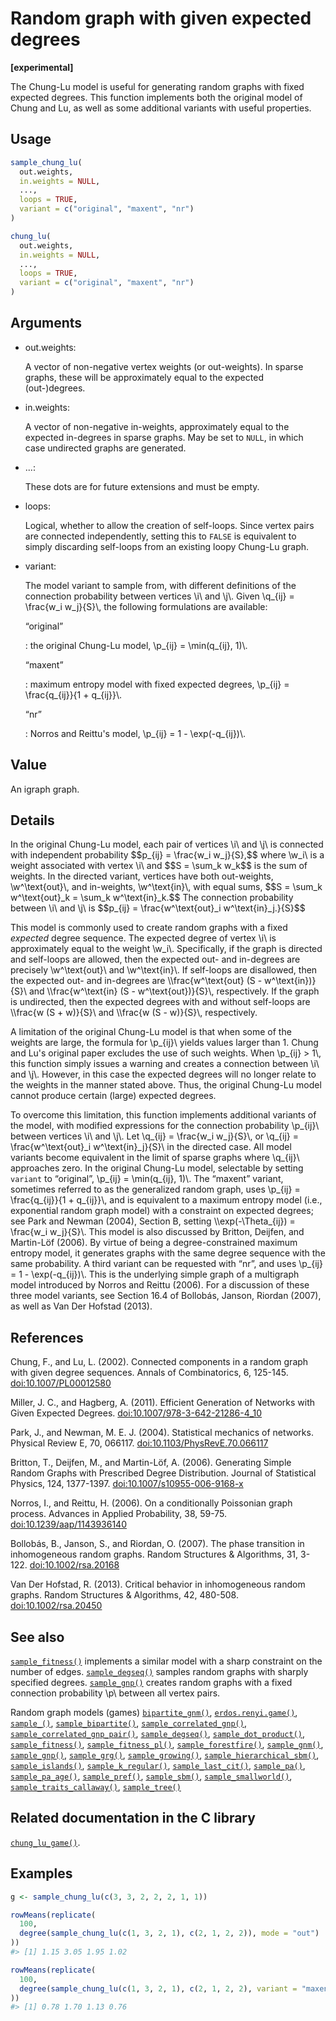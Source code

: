 # Random graph with given expected degrees

**\[experimental\]**

The Chung-Lu model is useful for generating random graphs with fixed
expected degrees. This function implements both the original model of
Chung and Lu, as well as some additional variants with useful
properties.

## Usage

``` r
sample_chung_lu(
  out.weights,
  in.weights = NULL,
  ...,
  loops = TRUE,
  variant = c("original", "maxent", "nr")
)

chung_lu(
  out.weights,
  in.weights = NULL,
  ...,
  loops = TRUE,
  variant = c("original", "maxent", "nr")
)
```

## Arguments

- out.weights:

  A vector of non-negative vertex weights (or out-weights). In sparse
  graphs, these will be approximately equal to the expected
  (out-)degrees.

- in.weights:

  A vector of non-negative in-weights, approximately equal to the
  expected in-degrees in sparse graphs. May be set to `NULL`, in which
  case undirected graphs are generated.

- ...:

  These dots are for future extensions and must be empty.

- loops:

  Logical, whether to allow the creation of self-loops. Since vertex
  pairs are connected independently, setting this to `FALSE` is
  equivalent to simply discarding self-loops from an existing loopy
  Chung-Lu graph.

- variant:

  The model variant to sample from, with different definitions of the
  connection probability between vertices \\i\\ and \\j\\. Given
  \\q\_{ij} = \frac{w_i w_j}{S}\\, the following formulations are
  available:

  “original”

  :   the original Chung-Lu model, \\p\_{ij} = \min(q\_{ij}, 1)\\.

  “maxent”

  :   maximum entropy model with fixed expected degrees, \\p\_{ij} =
      \frac{q\_{ij}}{1 + q\_{ij}}\\.

  “nr”

  :   Norros and Reittu's model, \\p\_{ij} = 1 - \exp(-q\_{ij})\\.

## Value

An igraph graph.

## Details

In the original Chung-Lu model, each pair of vertices \\i\\ and \\j\\ is
connected with independent probability \$\$p\_{ij} = \frac{w_i
w_j}{S},\$\$ where \\w_i\\ is a weight associated with vertex \\i\\ and
\$\$S = \sum_k w_k\$\$ is the sum of weights. In the directed variant,
vertices have both out-weights, \\w^\text{out}\\, and in-weights,
\\w^\text{in}\\, with equal sums, \$\$S = \sum_k w^\text{out}\_k =
\sum_k w^\text{in}\_k.\$\$ The connection probability between \\i\\ and
\\j\\ is \$\$p\_{ij} = \frac{w^\text{out}\_i w^\text{in}\_j.}{S}\$\$

This model is commonly used to create random graphs with a fixed
*expected* degree sequence. The expected degree of vertex \\i\\ is
approximately equal to the weight \\w_i\\. Specifically, if the graph is
directed and self-loops are allowed, then the expected out- and
in-degrees are precisely \\w^\text{out}\\ and \\w^\text{in}\\. If
self-loops are disallowed, then the expected out- and in-degrees are
\\\frac{w^\text{out} (S - w^\text{in})}{S}\\ and \\\frac{w^\text{in}
(S - w^\text{out})}{S}\\, respectively. If the graph is undirected, then
the expected degrees with and without self-loops are \\\frac{w (S +
w)}{S}\\ and \\\frac{w (S - w)}{S}\\, respectively.

A limitation of the original Chung-Lu model is that when some of the
weights are large, the formula for \\p\_{ij}\\ yields values larger
than 1. Chung and Lu's original paper excludes the use of such weights.
When \\p\_{ij} \> 1\\, this function simply issues a warning and creates
a connection between \\i\\ and \\j\\. However, in this case the expected
degrees will no longer relate to the weights in the manner stated above.
Thus, the original Chung-Lu model cannot produce certain (large)
expected degrees.

To overcome this limitation, this function implements additional
variants of the model, with modified expressions for the connection
probability \\p\_{ij}\\ between vertices \\i\\ and \\j\\. Let \\q\_{ij}
= \frac{w_i w_j}{S}\\, or \\q\_{ij} = \frac{w^\text{out}\_i
w^\text{in}\_j}{S}\\ in the directed case. All model variants become
equivalent in the limit of sparse graphs where \\q\_{ij}\\ approaches
zero. In the original Chung-Lu model, selectable by setting `variant` to
“original”, \\p\_{ij} = \min(q\_{ij}, 1)\\. The “maxent” variant,
sometimes referred to as the generalized random graph, uses \\p\_{ij} =
\frac{q\_{ij}}{1 + q\_{ij}}\\, and is equivalent to a maximum entropy
model (i.e., exponential random graph model) with a constraint on
expected degrees; see Park and Newman (2004), Section B, setting
\\\exp(-\Theta\_{ij}) = \frac{w_i w_j}{S}\\. This model is also
discussed by Britton, Deijfen, and Martin-Löf (2006). By virtue of being
a degree-constrained maximum entropy model, it generates graphs with the
same degree sequence with the same probability. A third variant can be
requested with “nr”, and uses \\p\_{ij} = 1 - \exp(-q\_{ij})\\. This is
the underlying simple graph of a multigraph model introduced by Norros
and Reittu (2006). For a discussion of these three model variants, see
Section 16.4 of Bollobás, Janson, Riordan (2007), as well as Van Der
Hofstad (2013).

## References

Chung, F., and Lu, L. (2002). Connected components in a random graph
with given degree sequences. Annals of Combinatorics, 6, 125-145.
[doi:10.1007/PL00012580](https://doi.org/10.1007/PL00012580)

Miller, J. C., and Hagberg, A. (2011). Efficient Generation of Networks
with Given Expected Degrees.
[doi:10.1007/978-3-642-21286-4_10](https://doi.org/10.1007/978-3-642-21286-4_10)

Park, J., and Newman, M. E. J. (2004). Statistical mechanics of
networks. Physical Review E, 70, 066117.
[doi:10.1103/PhysRevE.70.066117](https://doi.org/10.1103/PhysRevE.70.066117)

Britton, T., Deijfen, M., and Martin-Löf, A. (2006). Generating Simple
Random Graphs with Prescribed Degree Distribution. Journal of
Statistical Physics, 124, 1377-1397.
[doi:10.1007/s10955-006-9168-x](https://doi.org/10.1007/s10955-006-9168-x)

Norros, I., and Reittu, H. (2006). On a conditionally Poissonian graph
process. Advances in Applied Probability, 38, 59-75.
[doi:10.1239/aap/1143936140](https://doi.org/10.1239/aap/1143936140)

Bollobás, B., Janson, S., and Riordan, O. (2007). The phase transition
in inhomogeneous random graphs. Random Structures & Algorithms, 31,
3-122. [doi:10.1002/rsa.20168](https://doi.org/10.1002/rsa.20168)

Van Der Hofstad, R. (2013). Critical behavior in inhomogeneous random
graphs. Random Structures & Algorithms, 42, 480-508.
[doi:10.1002/rsa.20450](https://doi.org/10.1002/rsa.20450)

## See also

[`sample_fitness()`](https://r.igraph.org/reference/sample_fitness.md)
implements a similar model with a sharp constraint on the number of
edges.
[`sample_degseq()`](https://r.igraph.org/reference/sample_degseq.md)
samples random graphs with sharply specified degrees.
[`sample_gnp()`](https://r.igraph.org/reference/sample_gnp.md) creates
random graphs with a fixed connection probability \\p\\ between all
vertex pairs.

Random graph models (games)
[`bipartite_gnm()`](https://r.igraph.org/reference/sample_bipartite_gnm.md),
[`erdos.renyi.game()`](https://r.igraph.org/reference/erdos.renyi.game.md),
[`sample_()`](https://r.igraph.org/reference/sample_.md),
[`sample_bipartite()`](https://r.igraph.org/reference/sample_bipartite.md),
[`sample_correlated_gnp()`](https://r.igraph.org/reference/sample_correlated_gnp.md),
[`sample_correlated_gnp_pair()`](https://r.igraph.org/reference/sample_correlated_gnp_pair.md),
[`sample_degseq()`](https://r.igraph.org/reference/sample_degseq.md),
[`sample_dot_product()`](https://r.igraph.org/reference/sample_dot_product.md),
[`sample_fitness()`](https://r.igraph.org/reference/sample_fitness.md),
[`sample_fitness_pl()`](https://r.igraph.org/reference/sample_fitness_pl.md),
[`sample_forestfire()`](https://r.igraph.org/reference/sample_forestfire.md),
[`sample_gnm()`](https://r.igraph.org/reference/sample_gnm.md),
[`sample_gnp()`](https://r.igraph.org/reference/sample_gnp.md),
[`sample_grg()`](https://r.igraph.org/reference/sample_grg.md),
[`sample_growing()`](https://r.igraph.org/reference/sample_growing.md),
[`sample_hierarchical_sbm()`](https://r.igraph.org/reference/sample_hierarchical_sbm.md),
[`sample_islands()`](https://r.igraph.org/reference/sample_islands.md),
[`sample_k_regular()`](https://r.igraph.org/reference/sample_k_regular.md),
[`sample_last_cit()`](https://r.igraph.org/reference/sample_last_cit.md),
[`sample_pa()`](https://r.igraph.org/reference/sample_pa.md),
[`sample_pa_age()`](https://r.igraph.org/reference/sample_pa_age.md),
[`sample_pref()`](https://r.igraph.org/reference/sample_pref.md),
[`sample_sbm()`](https://r.igraph.org/reference/sample_sbm.md),
[`sample_smallworld()`](https://r.igraph.org/reference/sample_smallworld.md),
[`sample_traits_callaway()`](https://r.igraph.org/reference/sample_traits_callaway.md),
[`sample_tree()`](https://r.igraph.org/reference/sample_tree.md)

## Related documentation in the C library

[`chung_lu_game()`](https://igraph.org/c/html/latest/igraph-Generators.html#igraph_chung_lu_game).

## Examples

``` r
g <- sample_chung_lu(c(3, 3, 2, 2, 2, 1, 1))

rowMeans(replicate(
  100,
  degree(sample_chung_lu(c(1, 3, 2, 1), c(2, 1, 2, 2)), mode = "out")
))
#> [1] 1.15 3.05 1.95 1.02

rowMeans(replicate(
  100,
  degree(sample_chung_lu(c(1, 3, 2, 1), c(2, 1, 2, 2), variant = "maxent"), mode = "out")
))
#> [1] 0.78 1.70 1.13 0.76
```
